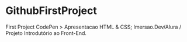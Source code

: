 # GithubFirstProject
First Project CodePen > Apresentacao HTML & CSS;
Imersao.Dev/Alura / Projeto Introdutório ao Front-End.
